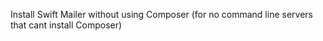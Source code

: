 Install Swift Mailer without using Composer (for no command line servers that cant install Composer)